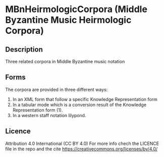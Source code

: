 # MBnHeirmologicCorpora (Middle Byzantine Music Heirmologic Corpora)

## Description
Three related corpora in Middle Byzantine music notation

## Forms
The corpora are provided in three different ways:
1. In an XML form that follow a specific Knowledge Representation form
2. In a tabular mode which is a conversion result of the Knowledge Representation form (1).
3. In a western staff notation lilypond.

## Licence
Attribution 4.0 International (CC BY 4.0)
For more info chech the LICENCE file in the repo and the cite https://creativecommons.org/licenses/by/4.0/ 
